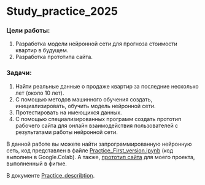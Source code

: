 # Study_practice_2025

### Цели работы: 

1.	Разработка модели нейронной сети для прогноза стоимости квартир в будущем.
2.	 Разработка прототипа сайта.

### Задачи:

1.	Найти реальные данные о продаже квартир за последние несколько лет (около 10 лет).
2.	С помощью методов машинного обучения создать, инициализировать, обучить модель нейронной сети. 
3.	Протестировать на имеющихся данных.
4.	С помощью специализированных программ создать прототип рабочего сайта для онлайн взаимодействия пользователей с результатами работы нейронной сети.

В данной работе вы можете найти запрограммированную нейронную сеть, код представлен в файле [Practice_First_version.ipynb](https://github.com/Svyatoslav367948/Study_practice_2025/blob/main/Practice_First_version.ipynb) (код выполнен в Google.Colab).
А также, [прототип сайта](https://www.figma.com/proto/i4Gk1G0kysjLKn43GPSHDV/2?node-id=0-1&t=J8sNpllQRB1ACkEM-1) для моего проекта, выполненный в фигме.

В документе [Practice_describtion](https://docs.google.com/document/d/1vjnIWzzua8_BiVoPmMXgbNMr2dNn1Hg334CpZO9n5ks/edit?usp=drive_link).
  

